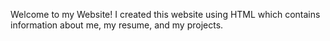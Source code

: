 Welcome to my Website! I created this website using HTML which contains information about me, my resume, and my projects.
